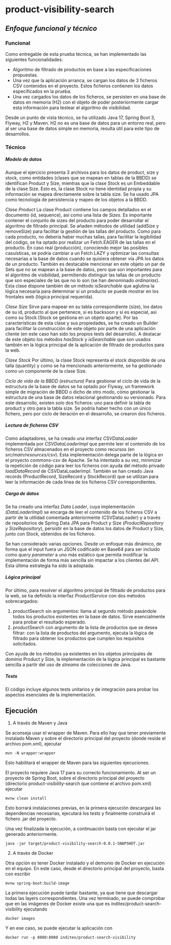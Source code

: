 
# product-visibility-search

  

## _Enfoque funcional y técnico_

  

### Funcional

  

Como entregable de esta prueba técnica, se han implementado las siguientes funcionalidades:

 - Algoritmo de filtrado de productos en base a las especificaciones propuestas.
 - Una vez que la aplicación arranca, se cargan los datos de 3 ficheros CSV contenidos en el proyecto. Estos ficheros contienen los datos especificados en la prueba.
 - Una vez cargados los datos de los ficheros, se persisten en una base de datos en memoria (H2) con el objeto de poder posteriormente cargar esta información para testear el algoritmo de visibilidad.

Desde un punto de vista técnico, se ha utilizado Java 17, Spring Boot 3, Flyway, H2 y Maven. H2 no es una base de datos para un entorno real, pero al ser una base de datos simple en memoria, resulta útil para este tipo de desarrollos.
  

### Técnico

  

##### _Modelo de datos_

Aunque el ejercicio presenta 3 archivos para los datos de product, size y stock, como entidades (clases que se mapean en tablas de la BBDD) se identifican Product y Size, mientras que la clase Stock es un Embeddable de la clase Size. Esto es, la clase Stock no tiene identidad propia y su información se mapea directamente sobre la tabla  size.
Se ha usado JPA como tecnología de persistencia y mapeo de los objetos a la BBDD.

*Clase Product*
La clase Product contiene los campos detallados en el documento (id, sequence), así como una lista de *Sizes*. Es importante contener el conjunto de sizes del producto para poder desarrollar el algoritmo de filtrado principal. Se añaden métodos de utilidad (addSize y removeSize) para facilitar la gestión de las tallas del producto.
Como para cada producto, no debería haber muchas tallas, para facilitar la legibilidad del código, se ha optado por realizar un Fetch.EAGER de las tallas en el producto. En caso real (producción), conociendo mejor las posibles casuísticas, se podría cambiar a un Fetch.LAZY y optimizar las consultas necesarias a la base de datos cuando se quisiera obtener vía JPA los datos de un producto.
También es destacable mencionar en este objeto un par de Sets que no se mapean a la base de datos, pero que son importantes para el algoritmo de visibilidad, permitiendo distinguir las tallas de un producto que son especiales de las que no lo son (se han denominado *ordinarias*).
Esta clase dispone también de un método *isSearchable* que aglutina la lógica necesaria para determinar si un producto se puede mostrar en los frontales web (lógica principal requerida).


*Clase Size*
Sirve para mapear en su tabla correspondiente (size), los datos de su id, producto al que pertenece, si es backsoon y si es especial, así como su Stock (Stock se gestiona en un objeto aparte).
Por las características de esta clase y sus propiedades, se ha creado un Builder para facilitar la construcción de este objeto por parte de una aplicación cliente (en este caso han sido los propios tests del desarrollo).
A destacar de este objeto los métodos *hasStock* y *isSearchable* que son usados también en la lógica principal de la aplicación de filtrado de productos para la web.


*Clase Stock*
Por último, la clase Stock representa el stock disponible de una talla (quantity) y como se ha mencionado anteriormente, se ha gestionado como un componente de la clase Size.


*Ciclo de vida de la BBDD (estructura)*
Para gestionar el ciclo de vida de la estructura de la base de datos se ha optado por Flyway, un framework simple de migración de BBDD o dicho de otro modo, cómo gestionar la estructura de una base de datos relacional gestionando su versionado.
Para este desarrollo, existen solo dos ficheros: uno para definir la tabla de product y otro para la tabla size. Se podría haber hecho con un único fichero, pero por ciclo de iteración en el desarrollo, se crearon dos ficheros.

##### _Lectura de ficheros CSV_
Como adaptadores, se ha creado una interfaz *CSVDataLoader* implementada por *CSVDataLoaderImpl* que permite leer el contenido de los ficheros CSV almacenados en el proyecto como recursos (en *src/main/resources/csv*).
Esta implementación delega parte de la lógica en el proyecto *commons-csv* de Apache.
Se ha intentado a su vez, minimizar la repetición de código para leer los ficheros con ayuda del método privado *loadDataRecord* de CSVDataLoaderImpl.
También se han creado Java records (ProductRecord, SizeRecord y StockRecord) que se utilizan para leer la información de cada línea de los ficheros CSV correspondientes.

##### *Carga de datos*

Se ha creado una interfaz *Data Loader*, cuya implementación (*DataLoaderImpl*) se encarga de leer el contenido de los ficheros CSV a partir de la utilidad comentada anteriormente (CSVDataLoader) y a través de repositorios de Spring Data JPA para Product y Size (*ProductRepository y SizeRepository*), persistir en la base de datos los datos de Product y Size, junto con Stock, obtenidos de los ficheros.

Se  han  considerado  varias  opciones. Desde  un  enfoque  más  dinámico, de  forma  que el input fuera  un JSON codificado  en Base64 para  ser  incluido  como _query parameter_ a uno  más  estático  que  permita  modificar  la  implementación  de  forma  más  sencilla sin impactar a los  clientes  del API. Esta  última  estrategia ha sido  la  adoptada.

##### *Lógica principal*
Por último, para resolver el algoritmo principal de filtrado de productos para la web, se ha definido la interfaz *ProductService* con dos métodos sobrecargados:

 1. productSearch sin argumentos: llama al segundo método pasándole todos los productos existentes en la base de datos. Sirve esencialmente para probar el resultado esperado.
 2. productSearch con argumento de la lista de productos que se desea filtrar: con la lista de productos del argumento, ejecuta la lógica de filtrado para obtener los productos que cumplen los requisitos solicitados.

Con ayuda de los métodos ya existentes en los objetos principales de dominio Product y Size, la implementación de la lógica principal es bastante sencilla a partir del uso de *streams* de colecciones de Java.

##### *Tests*

El código incluye algunos tests unitarios y de integración para probar los aspectos esenciales de la implementación.

  

## Ejecución

 1. A través de Maven y Java

Se aconseja usar el wrapper de Maven. Para ello hay que tener previamente instalado Maven y sobre el directorio principal del proyecto (donde reside el archivo pom.xml), ejecutar

    mvn -N wrapper:wrapper

Esto habilitará el wrapper de Maven para las siguientes ejecuciones.


El proyecto  requiere Java 17 para  su  correcto  funcionamiento. Al  ser  un  proyecto  de Spring Boot, sobre el directorio principal del  proyecto (directorio product-visibility-search que  contiene  el archivo pom.xml) ejecutar

    mvnw clean install

Esto borrará instalaciones previas, en la primera ejecución descargará las dependencias necesarias, ejecutará los tests y finalmente construirá el fichero .jar del proyecto.

Una vez finalizada la ejecución, a continuación basta con ejecutar el jar generado anteriormente.

    java -jar target/product-visibility-search-0.0.1-SNAPSHOT.jar

 2. A través de Docker

Otra  opción  es  tener Docker instalado y el demonio de Docker en ejecución en el equipo. En  este  caso, desde el directorio principal del proyecto, basta  con  escribir

    mvnw spring-boot:build-image

La primera ejecución puede tardar bastante, ya que tiene que descargar todas las layers correspondientes.
Una vez terminado, se  puede  comprobar  que  en  las  imágenes  de Docker existe  una  que  es inditex/product-search-visibility ejecutando

    docker images

Y en  ese  caso, se  puede  ejecutar  la  aplicación  con

    docker run -p 8080:8080 inditex/product-search-visibility
